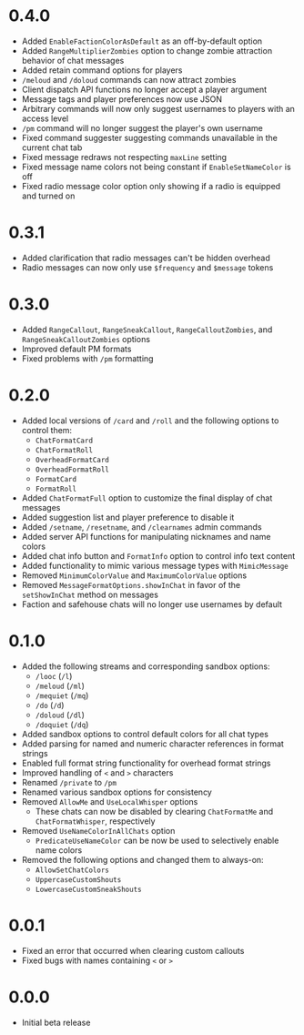 # 0.4.0
- Added `EnableFactionColorAsDefault` as an off-by-default option
- Added `RangeMultiplierZombies` option to change zombie attraction behavior of chat messages
- Added retain command options for players
- `/meloud` and `/doloud` commands can now attract zombies
- Client dispatch API functions no longer accept a player argument
- Message tags and player preferences now use JSON
- Arbitrary commands will now only suggest usernames to players with an access level
- `/pm` command will no longer suggest the player's own username
- Fixed command suggester suggesting commands unavailable in the current chat tab
- Fixed message redraws not respecting `maxLine` setting
- Fixed message name colors not being constant if `EnableSetNameColor` is off
- Fixed radio message color option only showing if a radio is equipped and turned on

# 0.3.1
- Added clarification that radio messages can't be hidden overhead
- Radio messages can now only use `$frequency` and `$message` tokens

# 0.3.0
- Added `RangeCallout`, `RangeSneakCallout`, `RangeCalloutZombies`, and `RangeSneakCalloutZombies` options
- Improved default PM formats
- Fixed problems with `/pm` formatting

# 0.2.0
- Added local versions of `/card` and `/roll` and the following options to control them:
	- `ChatFormatCard`
	- `ChatFormatRoll`
	- `OverheadFormatCard`
	- `OverheadFormatRoll`
	- `FormatCard`
	- `FormatRoll`
- Added `ChatFormatFull` option to customize the final display of chat messages
- Added suggestion list and player preference to disable it
- Added `/setname`, `/resetname`, and `/clearnames` admin commands
- Added server API functions for manipulating nicknames and name colors
- Added chat info button and `FormatInfo` option to control info text content
- Added functionality to mimic various message types with `MimicMessage`
- Removed `MinimumColorValue` and `MaximumColorValue` options
- Removed `MessageFormatOptions.showInChat` in favor of the `setShowInChat` method on messages
- Faction and safehouse chats will no longer use usernames by default

# 0.1.0
- Added the following streams and corresponding sandbox options:
    - `/looc` (`/l`)
    - `/meloud` (`/ml`)
    - `/mequiet` (`/mq`)
    - `/do` (`/d`)
    - `/doloud` (`/dl`)
    - `/doquiet` (`/dq`)
- Added sandbox options to control default colors for all chat types
- Added parsing for named and numeric character references in format strings
- Enabled full format string functionality for overhead format strings
- Improved handling of `<` and `>` characters
- Renamed `/private` to `/pm`
- Renamed various sandbox options for consistency
- Removed `AllowMe` and `UseLocalWhisper` options
    - These chats can now be disabled by clearing `ChatFormatMe` and `ChatFormatWhisper`, respectively
- Removed `UseNameColorInAllChats` option
    - `PredicateUseNameColor` can be now be used to selectively enable name colors
- Removed the following options and changed them to always-on:
    - `AllowSetChatColors`
    - `UppercaseCustomShouts`
    - `LowercaseCustomSneakShouts`

# 0.0.1
- Fixed an error that occurred when clearing custom callouts
- Fixed bugs with names containing `<` or `>`

# 0.0.0
- Initial beta release
